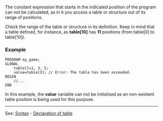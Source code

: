 The constant expression that starts in the indicated position of the program can not be calculated, as in it you access a table or structure out of its range of positions.

Check the range of the table or structure in its definition.
Keep in mind that a table defined, for instance, as **table[10]**
has **11** positions (from table[0] to table[10]).

### Example
```
PROGRAM my_game;
GLOBAL
    table[]=1, 3, 5;
    value=table[3]; // Error: The table has been exceeded.
BEGIN
    //...
END
```


In this example, the **value** variable can not be initialised as an non-existent table position is being used for this purpose.

---------------------------------------
See: [Syntax](syntax_of_a_programdot.md) - [Declaration of table](declaration_of_a_tabledot.md)

